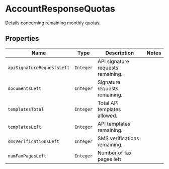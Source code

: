 

# AccountResponseQuotas

Details concerning remaining monthly quotas.

## Properties

Name | Type | Description | Notes
------------ | ------------- | ------------- | -------------
| `apiSignatureRequestsLeft` | ```Integer``` |  API signature requests remaining.  |  |
| `documentsLeft` | ```Integer``` |  Signature requests remaining.  |  |
| `templatesTotal` | ```Integer``` |  Total API templates allowed.  |  |
| `templatesLeft` | ```Integer``` |  API templates remaining.  |  |
| `smsVerificationsLeft` | ```Integer``` |  SMS verifications  remaining.  |  |
| `numFaxPagesLeft` | ```Integer``` |  Number of fax pages left  |  |



